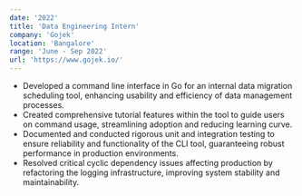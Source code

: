 ```yaml
---
date: '2022'
title: 'Data Engineering Intern'
company: 'Gojek'
location: 'Bangalore'
range: 'June - Sep 2022'
url: 'https://www.gojek.io/'
---
```


- Developed a command line interface in Go for an internal data migration scheduling tool, enhancing usability and efficiency of data management processes.
- Created comprehensive tutorial features within the tool to guide users on command usage, streamlining adoption and reducing learning curve.
- Documented and conducted rigorous unit and integration testing to ensure reliability and functionality of the CLI tool, guaranteeing robust performance in production environments.
- Resolved critical cyclic dependency issues affecting production by refactoring the logging infrastructure, improving system stability and maintainability.